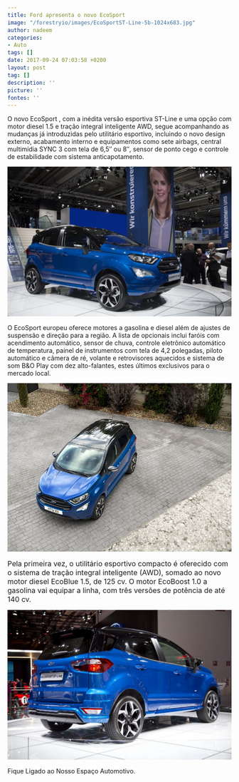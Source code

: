```yaml
---
title: Ford apresenta o novo EcoSport
image: "/forestryio/images/EcoSportST-Line-5b-1024x683.jpg"
author: nadeem
categories:
- Auto
tags: []
date: 2017-09-24 07:03:58 +0200
layout: post
tag: []
description: ''
picture: ''
fontes: ''
---
```



O novo EcoSport , com a inédita versão esportiva ST-Line e uma opção com motor diesel 1.5 e tração integral inteligente AWD, segue acompanhando as mudanças já introduzidas pelo utilitário esportivo, incluindo o novo design externo, acabamento interno e equipamentos como sete airbags, central multimídia SYNC 3 com tela de 6,5″ ou 8″, sensor de ponto cego e controle de estabilidade com sistema anticapotamento.

![](/forestryio/images/FordEcoSportST-Line-3-Frankfurt2017-b-1024x682.jpg)

O EcoSport europeu oferece motores a gasolina e diesel além de ajustes de suspensão e direção para a região.  A lista de opcionais inclui faróis com acendimento automático, sensor de chuva, controle eletrônico automático de temperatura, painel de instrumentos com tela de 4,2 polegadas, piloto automático e câmera de ré, volante e retrovisores aquecidos e sistema de som B&O Play com dez alto-falantes, estes últimos exclusivos para o mercado local.

![](/forestryio/images/EcoSportST-Line-7b.jpg)

<span style="font-size: 1rem;">Pela primeira vez, o utilitário esportivo compacto é oferecido com o sistema de tração integral inteligente (AWD), somado ao novo motor diesel EcoBlue 1.5, de 125 cv. O motor EcoBoost 1.0 a gasolina vai equipar a linha, com três versões de potência de até 140 cv.</span>

![](/forestryio/images/FordEcoSportST-Line-4-Frankfurt2017-b-1024x683.jpg)

Fique Ligado ao Nosso Espaço Automotivo.